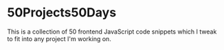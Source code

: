 # 50Projects50Days
 This is a collection of 50 frontend JavaScript code snippets which I tweak to fit into any project I'm working on.
  
